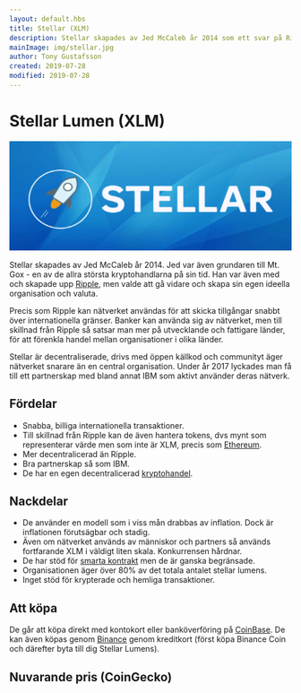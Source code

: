 ```yaml
---
layout: default.hbs
title: Stellar (XLM)
description: Stellar skapades av Jed McCaleb år 2014 som ett svar på Ripple. Projektet har som avsikt att hjälpa den utvecklande världen med transaktioner och är mer decentralicerade än motparten Ripple.
mainImage: img/stellar.jpg
author: Tony Gustafsson
created: 2019-07-28
modified: 2019-07-28
---
```


# Stellar Lumen (XLM)

![Stellar](../img/stellar.jpg 'Stellar')

Stellar skapades av Jed McCaleb år 2014. Jed var även grundaren till Mt. Gox - en av de allra största kryptohandlarna på sin tid. Han var även med och skapade upp [Ripple](/kryptovalutor/xrp.html), men valde att gå vidare och skapa sin egen ideella organisation och valuta.

Precis som Ripple kan nätverket användas för att skicka tillgångar snabbt över internationella gränser. Banker kan använda sig av nätverket, men till skillnad från Ripple så satsar man mer på utvecklande och fattigare länder, för att förenkla handel mellan organisationer i olika länder.

Stellar är decentraliserade, drivs med öppen källkod och communityt äger nätverket snarare än en central organisation. Under år 2017 lyckades man få till ett partnerskap med bland annat IBM som aktivt använder deras nätverk.

## Fördelar

-   Snabba, billiga internationella transaktioner.
-   Till skillnad från Ripple kan de även hantera tokens, dvs mynt som representerar värde men som inte är XLM, precis som [Ethereum](/kryptovalutor/ethereum.html).
-   Mer decentralicerad än Ripple.
-   Bra partnerskap så som IBM.
-   De har en egen decentralicerad [kryptohandel](/marknaden/kryptohandlare.html).

## Nackdelar

-   De använder en modell som i viss mån drabbas av inflation. Dock är inflationen förutsägbar och stadig.
-   Även om nätverket används av människor och partners så används fortfarande XLM i väldigt liten skala. Konkurrensen hårdnar.
-   De har stöd för [smarta kontrakt](/tekniker/smarta-kontrakt.html) men de är ganska begränsade.
-   Organisationen äger över 80% av det totala antalet stellar lumens.
-   Inget stöd för krypterade och hemliga transaktioner.

## Att köpa

De går att köpa direkt med kontokort eller banköverföring på [CoinBase](https://www.coinbase.com/). De kan även köpas genom [Binance](https://www.binance.com) genom kreditkort (först köpa Binance Coin och därefter byta till dig Stellar Lumens).

## Nuvarande pris (CoinGecko)

<script src="https://widgets.coingecko.com/coingecko-coin-ticker-widget.js"></script>

<coingecko-coin-ticker-widget currency="sek" coin-id="stellar" locale="en"></coingecko-coin-ticker-widget>
